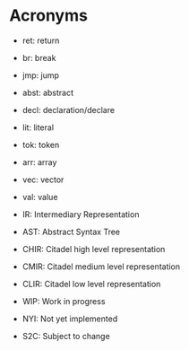 # Acronyms

- ret: return

- br: break

- jmp: jump

- abst: abstract

- decl: declaration/declare

- lit: literal

- tok: token

- arr: array

- vec: vector

- val: value

- IR: Intermediary Representation

- AST: Abstract Syntax Tree

- CHIR: Citadel high level representation

- CMIR: Citadel medium level representation

- CLIR: Citadel low level representation

- WIP: Work in progress

- NYI: Not yet implemented

- S2C: Subject to change
